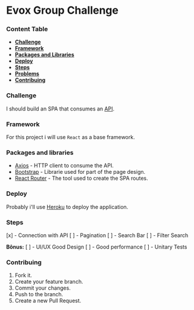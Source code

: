 # Evox Group Challenge

### Content Table

- [**Challenge**](#challenge)
- [**Framework**](#framework)
- [**Packages and Libraries**](#packsandlibs)
- [**Deploy**](#deploy)
- [**Steps**](#steps)
- [**Problems**](#problems)
- [**Contribuing**](#contribuing)


### <div id="challenge" />Challenge 

I should build an SPA that consumes an [API](https://newsapi.org/).

### <div id="framework" /> Framework

For this project i will use `React` as a base framework.

### <div id="packsandlibs" /> Packages and libraries

* [Axios](https://github.com/axios/axios) - HTTP client to consume the API.
* [Bootstrap](https://getbootstrap.com/docs/4.5/getting-started/introduction/) - Librarie used for part of the page design.
* [React Router](https://reactrouter.com/web/guides/quick-start) - The tool used to create the SPA routes.

### <divd id="deploy" /> Deploy

Probably i'll use [Heroku](https://www.heroku.com/) to deploy the application.

### <div id="steps" /> Steps

[x] - Connection with API
[ ] - Pagination
[ ] - Search Bar
[ ] - Filter Search

**Bônus:**
[ ] - UI/UX Good Design
[ ] - Good performance
[ ] - Unitary Tests

### <div id="contribuing" /> Contribuing

1. Fork it.
2. Create your feature branch.
3. Commit your changes.
4. Push to the branch.
5. Create a new Pull Request.